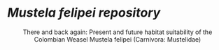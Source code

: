 # _Mustela felipei repository_

<p align=center>
  There and back again: Present and future habitat suitability of the Colombian Weasel Mustela felipei (Carnivora: Mustelidae)
</p>
